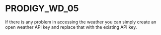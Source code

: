# PRODIGY_WD_05
If there is any problem in accessing the weather you can simply create an open weather API key and replace that with the existing API key.
